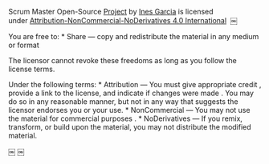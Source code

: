 Scrum Master Open-Source [Project](https://getagile.co.uk/) by [Ines Garcia](https://github.com/GarciaInes) is licensed under [Attribution-NonCommercial-NoDerivatives 4.0 International](https://creativecommons.org/licenses/by-nc-nd/4.0/?ref=chooser-v1) 
￼
</p>You are free to:
* Share — copy and redistribute the material in any medium or format
</p>The licensor cannot revoke these freedoms as long as you follow the license terms.
</p>Under the following terms:
* Attribution — You must give appropriate credit , provide a link to the license, and indicate if changes were made . You may do so in any reasonable manner, but not in any way that suggests the licensor endorses you or your use.
* NonCommercial — You may not use the material for commercial purposes .
* NoDerivatives — If you remix, transform, or build upon the material, you may not distribute the modified material.

￼
￼
